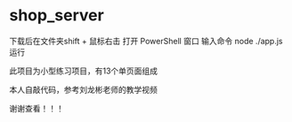 # shop_server
下载后在文件夹shift + 鼠标右击 打开 PowerShell 窗口
输入命令 node ./app.js 运行


此项目为小型练习项目，有13个单页面组成


本人自敲代码，参考刘龙彬老师的教学视频


谢谢查看！！！
